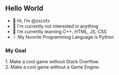 <h2>Hello World</h2>
<ul>
  <li>👋 Hi, I’m @zxcofx<br></li>
  <li>👀 I'm currently not interested in anything<br></li>
  <li>🌱 I’m currently learning C++, HTML, JS, CSS<br></li>
  <li>✨ My favorite Programming Language is Python<br></li>
</ul>
<h3>My Goal</h3>
1. Make a cool game without Stack Overflow.<br>
2. Make a cool game without a Game Engine.<br>


<!---
zxcofx/zxcofx is a ✨ special ✨ repository because its `README.md` (this file) appears on your GitHub profile.
You can click the Preview link to take a look at your changes.
--->
